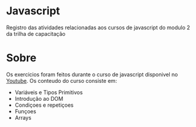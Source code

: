 # Javascript 
Registro das atividades relacionadas aos cursos de javascript do modulo 2 da trilha de capacitação

# Sobre 
Os exercicios foram feitos durante o curso de javascript disponivel no [Youtube](https://youtube.com/playlist?list=PLntvgXM11X6pi7mW0O4ZmfUI1xDSIbmTm). Os conteudo do curso consiste em:
* Variáveis e Tipos Primitivos
* Introdução ao DOM
* Condiçoes e repetiçoes
* Funçoes
* Arrays


